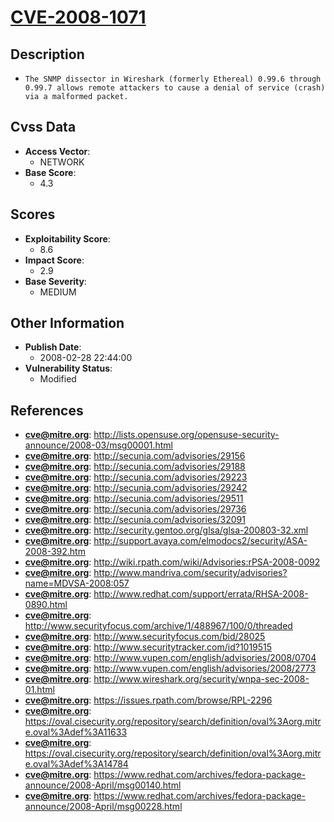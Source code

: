 
# [CVE-2008-1071](http://lists.opensuse.org/opensuse-security-announce/2008-03/msg00001.html)

## Description

- `The SNMP dissector in Wireshark (formerly Ethereal) 0.99.6 through 0.99.7 allows remote attackers to cause a denial of service (crash) via a malformed packet.`

## Cvss Data

- **Access Vector**:
  - NETWORK
- **Base Score**:
  - 4.3

## Scores

- **Exploitability Score**:
  - 8.6
- **Impact Score**:
  - 2.9
- **Base Severity**:
  - MEDIUM

## Other Information

- **Publish Date**:
  - 2008-02-28 22:44:00
- **Vulnerability Status**:
  - Modified

## References

- **cve@mitre.org**: http://lists.opensuse.org/opensuse-security-announce/2008-03/msg00001.html
- **cve@mitre.org**: http://secunia.com/advisories/29156
- **cve@mitre.org**: http://secunia.com/advisories/29188
- **cve@mitre.org**: http://secunia.com/advisories/29223
- **cve@mitre.org**: http://secunia.com/advisories/29242
- **cve@mitre.org**: http://secunia.com/advisories/29511
- **cve@mitre.org**: http://secunia.com/advisories/29736
- **cve@mitre.org**: http://secunia.com/advisories/32091
- **cve@mitre.org**: http://security.gentoo.org/glsa/glsa-200803-32.xml
- **cve@mitre.org**: http://support.avaya.com/elmodocs2/security/ASA-2008-392.htm
- **cve@mitre.org**: http://wiki.rpath.com/wiki/Advisories:rPSA-2008-0092
- **cve@mitre.org**: http://www.mandriva.com/security/advisories?name=MDVSA-2008:057
- **cve@mitre.org**: http://www.redhat.com/support/errata/RHSA-2008-0890.html
- **cve@mitre.org**: http://www.securityfocus.com/archive/1/488967/100/0/threaded
- **cve@mitre.org**: http://www.securityfocus.com/bid/28025
- **cve@mitre.org**: http://www.securitytracker.com/id?1019515
- **cve@mitre.org**: http://www.vupen.com/english/advisories/2008/0704
- **cve@mitre.org**: http://www.vupen.com/english/advisories/2008/2773
- **cve@mitre.org**: http://www.wireshark.org/security/wnpa-sec-2008-01.html
- **cve@mitre.org**: https://issues.rpath.com/browse/RPL-2296
- **cve@mitre.org**: https://oval.cisecurity.org/repository/search/definition/oval%3Aorg.mitre.oval%3Adef%3A11633
- **cve@mitre.org**: https://oval.cisecurity.org/repository/search/definition/oval%3Aorg.mitre.oval%3Adef%3A14784
- **cve@mitre.org**: https://www.redhat.com/archives/fedora-package-announce/2008-April/msg00140.html
- **cve@mitre.org**: https://www.redhat.com/archives/fedora-package-announce/2008-April/msg00228.html
